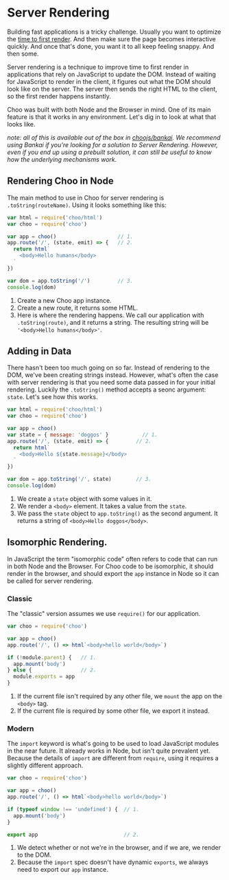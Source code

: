 # Server Rendering
Building fast applications is a tricky challenge. Usually you want to optimize
the [time to first
render](https://developers.google.com/web/fundamentals/performance/critical-rendering-path/).
And then make sure the page becomes interactive quickly. And once that's done,
you want it to all keep feeling snappy. And then some.

Server rendering is a technique to improve time to first render in applications
that rely on JavaScript to update the DOM. Instead of waiting for JavaScript to
render in the client, it figures out what the DOM should look like on the
server. The server then sends the right HTML to the client, so the first render
happens instantly.

Choo was built with both Node and the Browser in mind. One of its main feature
is that it works in any environment. Let's dig in to look at what that looks
like.

_note: all of this is available out of the box in
[choojs/bankai](https://github.com/choojs/bankai). We recommend using Bankai if
you're looking for a solution to Server Rendering. However, even if you end up
using a prebuilt solution, it can still be useful to know how the underlying
mechanisms work._

## Rendering Choo in Node
The main method to use in Choo for server rendering is `.toString(routeName)`.
Using it looks something like this:

```js
var html = require('choo/html')
var choo = require('choo')

var app = choo()                    // 1.
app.route('/', (state, emit) => {   // 2.
  return html`
    <body>Hello humans</body>
  `
})

var dom = app.toString('/')         // 3.
console.log(dom)
```

1. Create a new Choo app instance.
2. Create a new route, it returns some HTML.
3. Here is where the rendering happens. We call our application with
   `.toString(route)`, and it returns a string. The resulting string will be
   `'<body>Hello humans</body>'`.

## Adding in Data
There hasn't been too much going on so far. Instead of rendering to the DOM,
we've been creating strings instead. However, what's often the case with server
rendering is that you need some data passed in for your initial rendering.
Luckily the `.toString()` method accepts a seonc argument: `state`. Let's see
how this works.

```js
var html = require('choo/html')
var choo = require('choo')

var app = choo()
var state = { message: 'doggos' }           // 1.
app.route('/', (state, emit) => {         // 2.
  return html`
    <body>Hello ${state.message}</body>
  `
})

var dom = app.toString('/', state)        // 3.
console.log(dom)
```

1. We create a `state` object with some values in it.
2. We render a `<body>` element. It takes a value from the `state`.
3. We pass the `state` object to `app.toString()` as the second argument. It
   returns a string of `<body>Hello doggos</body>`.

## Isomorphic Rendering.
In JavaScript the term "isomorphic code" often refers to code that can run in
both Node and the Browser. For Choo code to be isomorphic, it should render in
the browser, and should export the `app` instance in Node so it can be called
for server rendering.

### Classic
The "classic" version assumes we use `require()` for our application.
```js
var choo = require('choo')

var app = choo()
app.route('/', () => html`<body>hello world</body>`)

if (!module.parent) {   // 1.
  app.mount('body')
} else {                // 2.
  module.exports = app
}
```

1. If the current file isn't required by any other file, we `mount` the app on
 the `<body>` tag.
2. If the current file is required by some other file, we export it instead.

### Modern
The `import` keyword is what's going to be used to load JavaScript modules in
the near future. It already works in Node, but isn't quite prevalent yet.
Because the details of `import` are different from `require`, using it requires
a slightly different approach.

```js
var choo = require('choo')

var app = choo()
app.route('/', () => html`<body>hello world</body>`)

if (typeof window !== 'undefined') {  // 1.
  app.mount('body')
}

export app                            // 2.
```

1. We detect whether or not we're in the browser, and if we are, we render to
   the DOM.
2. Because the `import` spec doesn't have dynamic `exports`, we always need to
   export our `app` instance.
